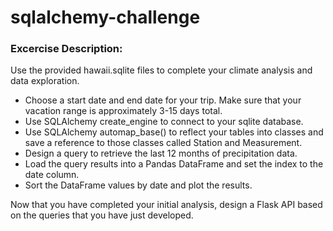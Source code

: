 # sqlalchemy-challenge

### Excercise Description:

 Use the provided hawaii.sqlite files to complete your climate analysis and data exploration.
  - Choose a start date and end date for your trip. Make sure that your vacation range is approximately 3-15 days total.
  - Use SQLAlchemy create_engine to connect to your sqlite database.
  - Use SQLAlchemy automap_base() to reflect your tables into classes and save a reference to those classes called Station and Measurement.
  - Design a query to retrieve the last 12 months of precipitation data.
  - Load the query results into a Pandas DataFrame and set the index to the date column.
  - Sort the DataFrame values by date and plot the results.

Now that you have completed your initial analysis, design a Flask API based on the queries that you have just developed.
